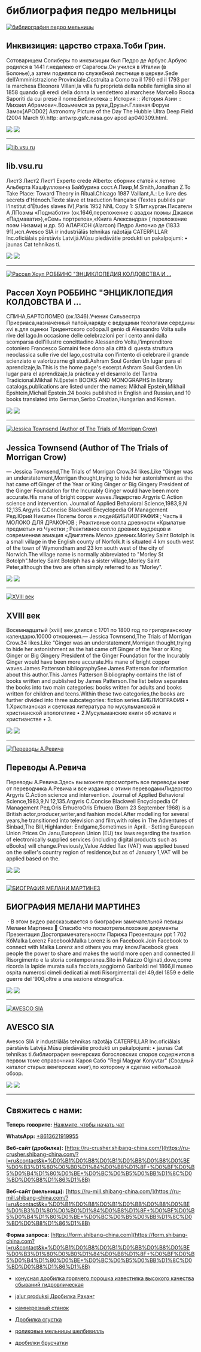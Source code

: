 # библиография педро мельницы

<a href="https://swt.shibang-china.com/?l=ru&img&k=%D0%B1%D0%B8%D0%B1%D0%BB%D0%B8%D0%BE%D0%B3%D1%80%D0%B0%D1%84%D0%B8%D1%8F+%D0%BF%D0%B5%D0%B4%D1%80%D0%BE+%D0%BC%D0%B5%D0%BB%D1%8C%D0%BD%D0%B8%D1%86%D1%8B" target="_blank">![библиография педро мельницы](http://static.shibang-china.com/all-800x300/95.jpg)</a>

## Инквизиция: царство страха.Тоби Грин.
Сотоварищем Солиберы по инквизиции был Педро де Арбуэс.Арбуэс родился в 1441 г.недалеко от Сарагосы.Он учился в Италии (в Болонье),а затем поднялся по служебной лестнице в церкви.Sede dell’Amministrazione Provinciale.Costruita a Como tra il 1790 ed il 1793 per la marchesa Eleonora Villani,la villa fu propriet&#224; della nobile famiglia sino al 1858 quando gli eredi della donna la vendettero al marchese Marcello Rocca Saporiti da cui prese il nome.Библиотека :: История :: История Азии :: Михаил Абрамович.Возьмемся за руки,Друзья.Главная.Форум Замок[APOD02] Astronomy Picture of the Day The Hubble Ultra Deep Field (2004 March 9).http: antwrp.gsfc.nasa.gov apod ap040309.html.


<a href="https://whatsapp.shibangsoft.com/WhatsApp.php" target="_blank" title="WhatsApp">![](http://static.shibang-china.com/icon/whatsapp.png)</a> <a href="https://swt.shibang-china.com/?l=ru&icon&k=%D0%B1%D0%B8%D0%B1%D0%BB%D0%B8%D0%BE%D0%B3%D1%80%D0%B0%D1%84%D0%B8%D1%8F+%D0%BF%D0%B5%D0%B4%D1%80%D0%BE+%D0%BC%D0%B5%D0%BB%D1%8C%D0%BD%D0%B8%D1%86%D1%8B" target="_blank">![](http://static.shibang-china.com/icon/chat-ru.png)</a>

---

<a href="https://swt.shibang-china.com/?l=ru&img&k=%D0%B1%D0%B8%D0%B1%D0%BB%D0%B8%D0%BE%D0%B3%D1%80%D0%B0%D1%84%D0%B8%D1%8F+%D0%BF%D0%B5%D0%B4%D1%80%D0%BE+%D0%BC%D0%B5%D0%BB%D1%8C%D0%BD%D0%B8%D1%86%D1%8B" target="_blank">![lib.vsu.ru](http://static.shibang-china.com/all-800x300/313.jpg)</a>

## lib.vsu.ru
Лист3 Лист2 Лист1 Experto crede Alberto: сборник статей к летию Альберта Кашфулловича Байбурина сост.А.Пиир,М.Smith,Jonathan Z.To Take Place: Toward Theory in Ritual.Chicago 1987 Vaillant,A.: Le livre des secrets d'H&#233;noch.Texte slave et traduction fran&#231;aise (Textes publi&#233;s par l'Institut d'&#201;tudes slaves IV),Paris 1952 NNL Copy 1: SЛит.курган.Писатели А ЛПоэмы &#171;Подмаботи&#187; (ок.1646,переложение с авадхи поэмы Джаяси &#171;Падмавати&#187;),&#171;Семь портретов&#187;,&#171;Книга Александра&#187; ( переложение поэм Низами) и др. 50 АЛАРКОН (Alarcon) Педро Антонио де (1833 91),исп.Avesco SIA ir industriālās tehnikas ražotāja CATERPILLAR Inc.oficiālais pārstāvis Latvijā.Mūsu piedāvātie produkti un pakalpojumi: • jaunas Cat tehnikas ti.


<a href="https://whatsapp.shibangsoft.com/WhatsApp.php" target="_blank" title="WhatsApp">![](http://static.shibang-china.com/icon/whatsapp.png)</a> <a href="https://swt.shibang-china.com/?l=ru&icon&k=%D0%B1%D0%B8%D0%B1%D0%BB%D0%B8%D0%BE%D0%B3%D1%80%D0%B0%D1%84%D0%B8%D1%8F+%D0%BF%D0%B5%D0%B4%D1%80%D0%BE+%D0%BC%D0%B5%D0%BB%D1%8C%D0%BD%D0%B8%D1%86%D1%8B" target="_blank">![](http://static.shibang-china.com/icon/chat-ru.png)</a>

---

<a href="https://swt.shibang-china.com/?l=ru&img&k=%D0%B1%D0%B8%D0%B1%D0%BB%D0%B8%D0%BE%D0%B3%D1%80%D0%B0%D1%84%D0%B8%D1%8F+%D0%BF%D0%B5%D0%B4%D1%80%D0%BE+%D0%BC%D0%B5%D0%BB%D1%8C%D0%BD%D0%B8%D1%86%D1%8B" target="_blank">![Рассел Хоуп РОББИНС &quot;ЭНЦИКЛОПЕДИЯ КОЛДОВСТВА И …](http://static.shibang-china.com/all-800x300/1494.jpg)</a>

## Рассел Хоуп РОББИНС &quot;ЭНЦИКЛОПЕДИЯ КОЛДОВСТВА И …
СПИНА,БАРТОЛОМЕО (ок.1346).Ученик Сильвестра Приериаса,назначенный папой,наряду с ведущими теологами середины xvi в.для оценки Тридентского собора.Il genio di Alessandro Volta sulle rive del lago.In occasione delle celebrazioni per i cento anni dalla scomparsa dell’illustre concittadino Alessandro Volta,l’imprenditore cotoniero Francesco Somaini fece dono alla citt&#224; di questa struttura neoclassica sulle rive del lago,costruita con l’intento di celebrare il grande scienziato e valorizzarne gli studi.Ashram Soul Garden Un lugar para el aprendizaje,la.This is the home page's excerpt.Ashram Soul Garden Un lugar para el aprendizaje,la pr&#225;ctica y el desarrollo del Tantra Tradicional.Mikhail N.Epstein BOOKS AND MONOGRAPHS In library catalogs,publications are listed under the names: Mikhail Epstein,Mikhail Epshtein,Michail Epstein.24 books published in English and Russian,and 10 books translated into German,Serbo Croatian,Hungarian and Korean.


<a href="https://whatsapp.shibangsoft.com/WhatsApp.php" target="_blank" title="WhatsApp">![](http://static.shibang-china.com/icon/whatsapp.png)</a> <a href="https://swt.shibang-china.com/?l=ru&icon&k=%D0%B1%D0%B8%D0%B1%D0%BB%D0%B8%D0%BE%D0%B3%D1%80%D0%B0%D1%84%D0%B8%D1%8F+%D0%BF%D0%B5%D0%B4%D1%80%D0%BE+%D0%BC%D0%B5%D0%BB%D1%8C%D0%BD%D0%B8%D1%86%D1%8B" target="_blank">![](http://static.shibang-china.com/icon/chat-ru.png)</a>

---

<a href="https://swt.shibang-china.com/?l=ru&img&k=%D0%B1%D0%B8%D0%B1%D0%BB%D0%B8%D0%BE%D0%B3%D1%80%D0%B0%D1%84%D0%B8%D1%8F+%D0%BF%D0%B5%D0%B4%D1%80%D0%BE+%D0%BC%D0%B5%D0%BB%D1%8C%D0%BD%D0%B8%D1%86%D1%8B" target="_blank">![Jessica Townsend (Author of The Trials of Morrigan Crow)](http://static.shibang-china.com/all-800x300/850.jpg)</a>

## Jessica Townsend (Author of The Trials of Morrigan Crow)
― Jessica Townsend,The Trials of Morrigan Crow.34 likes.Like “Ginger was an understatement,Morrigan thought,trying to hide her astonishment as the hat came off.Ginger of the Year or King Ginger or Big Gingery President of the Ginger Foundation for the Incurably Ginger would have been more accurate.His mane of bright copper waves.Лидерство Argyris C.Action science and intervention. Journal of Applied Behavioral Science,1983,9,N 12,135.Argyris C.Concise Blackwell Encyclopedia Of Management Ред.Юрий Никитин Полеты богов и людейБИБЛИОГРАФИЯ ; Часть ii МОЛОКО ДЛЯ ДРАКОНОВ ; Реактивные сопла древности &#171;Крылатые предметы&#187; из Чукотки ; Реактивное сопло древних мудрецов и современная авиация &#171;Двигатель Мело&#187; древних.Morley Saint Botolph is a small village in the English county of Norfolk.It is situated 4 km south west of the town of Wymondham and 23 km south west of the city of Norwich.The village name is normally abbreviated to &quot;Morley St Botolph&quot;.Morley Saint Botolph has a sister village,Morley Saint Peter,although the two are often simply referred to as &quot;Morley&quot;.


<a href="https://whatsapp.shibangsoft.com/WhatsApp.php" target="_blank" title="WhatsApp">![](http://static.shibang-china.com/icon/whatsapp.png)</a> <a href="https://swt.shibang-china.com/?l=ru&icon&k=%D0%B1%D0%B8%D0%B1%D0%BB%D0%B8%D0%BE%D0%B3%D1%80%D0%B0%D1%84%D0%B8%D1%8F+%D0%BF%D0%B5%D0%B4%D1%80%D0%BE+%D0%BC%D0%B5%D0%BB%D1%8C%D0%BD%D0%B8%D1%86%D1%8B" target="_blank">![](http://static.shibang-china.com/icon/chat-ru.png)</a>

---

<a href="https://swt.shibang-china.com/?l=ru&img&k=%D0%B1%D0%B8%D0%B1%D0%BB%D0%B8%D0%BE%D0%B3%D1%80%D0%B0%D1%84%D0%B8%D1%8F+%D0%BF%D0%B5%D0%B4%D1%80%D0%BE+%D0%BC%D0%B5%D0%BB%D1%8C%D0%BD%D0%B8%D1%86%D1%8B" target="_blank">![XVIII век](http://static.shibang-china.com/all-800x300/201.jpg)</a>

## XVIII век
Восемнадцатый (xviii) век длился с 1701 по 1800 год по григорианскому календарю.10000 отношения.― Jessica Townsend,The Trials of Morrigan Crow.34 likes.Like “Ginger was an understatement,Morrigan thought,trying to hide her astonishment as the hat came off.Ginger of the Year or King Ginger or Big Gingery President of the Ginger Foundation for the Incurably Ginger would have been more accurate.His mane of bright copper waves.James Patterson bibliographySee James Patterson for information about this author.This James Patterson Bibliography contains the list of books written and published by James Patterson.The list below separates the books into two main categories: books written for adults and books written for children and teens.Within those two categories,the books are further divided into three subcategories: fiction series.БИБЛИОГРАФИЯ • 1.Христианская и светская литература по мусульманской и христианской апологетике • 2.Мусульманские книги об исламе и христианстве • 3.


<a href="https://whatsapp.shibangsoft.com/WhatsApp.php" target="_blank" title="WhatsApp">![](http://static.shibang-china.com/icon/whatsapp.png)</a> <a href="https://swt.shibang-china.com/?l=ru&icon&k=%D0%B1%D0%B8%D0%B1%D0%BB%D0%B8%D0%BE%D0%B3%D1%80%D0%B0%D1%84%D0%B8%D1%8F+%D0%BF%D0%B5%D0%B4%D1%80%D0%BE+%D0%BC%D0%B5%D0%BB%D1%8C%D0%BD%D0%B8%D1%86%D1%8B" target="_blank">![](http://static.shibang-china.com/icon/chat-ru.png)</a>

---

<a href="https://swt.shibang-china.com/?l=ru&img&k=%D0%B1%D0%B8%D0%B1%D0%BB%D0%B8%D0%BE%D0%B3%D1%80%D0%B0%D1%84%D0%B8%D1%8F+%D0%BF%D0%B5%D0%B4%D1%80%D0%BE+%D0%BC%D0%B5%D0%BB%D1%8C%D0%BD%D0%B8%D1%86%D1%8B" target="_blank">![Переводы А.Ревича](http://static.shibang-china.com/all-800x300/3.jpg)</a>

## Переводы А.Ревича
Переводы А.Ревича.Здесь вы можете просмотреть все переводы книг от переводчика А.Ревича и все издания с этими переводамиЛидерство Argyris C.Action science and intervention. Journal of Applied Behavioral Science,1983,9,N 12,135.Argyris C.Concise Blackwell Encyclopedia Of Management Ред.Oris ErhueroOris Erhuero (Born 23 September 1968) is a British actor,producer,writer,and fashion model.After modelling for several years,he transitioned into television and film,with roles in The Adventures of Sinbad,The Bill,Highlander: Endgame,Sometimes in April.&nbsp;&#0183;&#32;Setting European Union Prices On Janu,European Union (EU) tax laws regarding the taxation of electronically supplied services (including digital products such as eBooks) will change.Previously,Value Added Tax (VAT) was applied based on the seller's country region of residence,but as of January 1,VAT will be applied based on the.


<a href="https://whatsapp.shibangsoft.com/WhatsApp.php" target="_blank" title="WhatsApp">![](http://static.shibang-china.com/icon/whatsapp.png)</a> <a href="https://swt.shibang-china.com/?l=ru&icon&k=%D0%B1%D0%B8%D0%B1%D0%BB%D0%B8%D0%BE%D0%B3%D1%80%D0%B0%D1%84%D0%B8%D1%8F+%D0%BF%D0%B5%D0%B4%D1%80%D0%BE+%D0%BC%D0%B5%D0%BB%D1%8C%D0%BD%D0%B8%D1%86%D1%8B" target="_blank">![](http://static.shibang-china.com/icon/chat-ru.png)</a>

---

<a href="https://swt.shibang-china.com/?l=ru&img&k=%D0%B1%D0%B8%D0%B1%D0%BB%D0%B8%D0%BE%D0%B3%D1%80%D0%B0%D1%84%D0%B8%D1%8F+%D0%BF%D0%B5%D0%B4%D1%80%D0%BE+%D0%BC%D0%B5%D0%BB%D1%8C%D0%BD%D0%B8%D1%86%D1%8B" target="_blank">![БИОГРАФИЯ МЕЛАНИ МАРТИНЕЗ](http://static.shibang-china.com/all-800x300/588.jpg)</a>

## БИОГРАФИЯ МЕЛАНИ МАРТИНЕЗ
&nbsp;&#0183;&#32;В этом видео рассказывается о биографии замечательной певицы Мелани Мартинез 💖 Спасибо что посмотрели.похожие документы Презентация Достопримечательности Парижа Презентации ppt 1 702 КбMalka Lorenz FacebookMalka Lorenz is on Facebook.Join Facebook to connect with Malka Lorenz and others you may know.Facebook gives people the power to share and makes the world more open and connected.Il Risorgimento e la storia contemporanea.Sito in Palazzo Olginati,dove,come ricorda la lapide murata sulla facciata,soggiorn&#242; Garibaldi nel 1866,il museo ospita numerosi cimeli dedicati ai moti Risorgimentali del 49,del 1859 e delle guerre del ’900,oltre a una sezione etnografica.


<a href="https://whatsapp.shibangsoft.com/WhatsApp.php" target="_blank" title="WhatsApp">![](http://static.shibang-china.com/icon/whatsapp.png)</a> <a href="https://swt.shibang-china.com/?l=ru&icon&k=%D0%B1%D0%B8%D0%B1%D0%BB%D0%B8%D0%BE%D0%B3%D1%80%D0%B0%D1%84%D0%B8%D1%8F+%D0%BF%D0%B5%D0%B4%D1%80%D0%BE+%D0%BC%D0%B5%D0%BB%D1%8C%D0%BD%D0%B8%D1%86%D1%8B" target="_blank">![](http://static.shibang-china.com/icon/chat-ru.png)</a>

---

<a href="https://swt.shibang-china.com/?l=ru&img&k=%D0%B1%D0%B8%D0%B1%D0%BB%D0%B8%D0%BE%D0%B3%D1%80%D0%B0%D1%84%D0%B8%D1%8F+%D0%BF%D0%B5%D0%B4%D1%80%D0%BE+%D0%BC%D0%B5%D0%BB%D1%8C%D0%BD%D0%B8%D1%86%D1%8B" target="_blank">![AVESCO SIA](http://static.shibang-china.com/all-800x300/33.jpg)</a>

## AVESCO SIA
Avesco SIA ir industriālās tehnikas ražotāja CATERPILLAR Inc.oficiālais pārstāvis Latvijā.Mūsu piedāvātie produkti un pakalpojumi: • jaunas Cat tehnikas ti.библиография венгерских богословских споров содержится в первом томе справочника Кароя Сабо &quot;Regi Magyar Konyvtar&quot; (Сводный каталог старых венгерских книг),по которому я сделаю небольшой обзор.

<a href="https://whatsapp.shibangsoft.com/WhatsApp.php" target="_blank" title="WhatsApp">![](http://static.shibang-china.com/icon/whatsapp.png)</a> <a href="https://swt.shibang-china.com/?l=ru&icon&k=%D0%B1%D0%B8%D0%B1%D0%BB%D0%B8%D0%BE%D0%B3%D1%80%D0%B0%D1%84%D0%B8%D1%8F+%D0%BF%D0%B5%D0%B4%D1%80%D0%BE+%D0%BC%D0%B5%D0%BB%D1%8C%D0%BD%D0%B8%D1%86%D1%8B" target="_blank">![](http://static.shibang-china.com/icon/chat-ru.png)</a>

---
## Свяжитесь с нами:

**Теперь говорите:** [Нажмите, чтобы начать чат](https://swt.shibang-china.com?l=ru&contact&k=%D0%B1%D0%B8%D0%B1%D0%BB%D0%B8%D0%BE%D0%B3%D1%80%D0%B0%D1%84%D0%B8%D1%8F+%D0%BF%D0%B5%D0%B4%D1%80%D0%BE+%D0%BC%D0%B5%D0%BB%D1%8C%D0%BD%D0%B8%D1%86%D1%8B)

**WhatsApp:**  [+8613621919955](https://whatsapp.shibangsoft.com/WhatsApp.php)

**Веб-сайт (дробилка):** [https://ru-crusher.shibang-china.com/](https://ru-crusher.shibang-china.com/?l=ru&contact&k=%D0%B1%D0%B8%D0%B1%D0%BB%D0%B8%D0%BE%D0%B3%D1%80%D0%B0%D1%84%D0%B8%D1%8F+%D0%BF%D0%B5%D0%B4%D1%80%D0%BE+%D0%BC%D0%B5%D0%BB%D1%8C%D0%BD%D0%B8%D1%86%D1%8B)

**Веб-сайт (мельница):** [https://ru-mill.shibang-china.com/](https://ru-mill.shibang-china.com/?l=ru&contact&k=%D0%B1%D0%B8%D0%B1%D0%BB%D0%B8%D0%BE%D0%B3%D1%80%D0%B0%D1%84%D0%B8%D1%8F+%D0%BF%D0%B5%D0%B4%D1%80%D0%BE+%D0%BC%D0%B5%D0%BB%D1%8C%D0%BD%D0%B8%D1%86%D1%8B)

**Форма запроса:** [https://form.shibang-china.com](https://form.shibang-china.com?l=ru&contact&k=%D0%B1%D0%B8%D0%B1%D0%BB%D0%B8%D0%BE%D0%B3%D1%80%D0%B0%D1%84%D0%B8%D1%8F+%D0%BF%D0%B5%D0%B4%D1%80%D0%BE+%D0%BC%D0%B5%D0%BB%D1%8C%D0%BD%D0%B8%D1%86%D1%8B)

* [конусная дробилка горячего порошка известняка высокого качества сбываний гидровлическая](../121/%D0%BA%D0%BE%D0%BD%D1%83%D1%81%D0%BD%D0%B0%D1%8F%20%D0%B4%D1%80%D0%BE%D0%B1%D0%B8%D0%BB%D0%BA%D0%B0%20%D0%B3%D0%BE%D1%80%D1%8F%D1%87%D0%B5%D0%B3%D0%BE%20%D0%BF%D0%BE%D1%80%D0%BE%D1%88%D0%BA%D0%B0%20%D0%B8%D0%B7%D0%B2%D0%B5%D1%81%D1%82%D0%BD%D1%8F%D0%BA%D0%B0%20%D0%B2%D1%8B%D1%81%D0%BE%D0%BA%D0%BE%D0%B3%D0%BE%20%D0%BA%D0%B0%D1%87%D0%B5%D1%81%D1%82%D0%B2%D0%B0%20%D1%81%D0%B1%D1%8B%D0%B2%D0%B0%D0%BD%D0%B8%D0%B9%20%D0%B3%D0%B8%D0%B4%D1%80%D0%BE%D0%B2%D0%BB%D0%B8%D1%87%D0%B5%D1%81%D0%BA%D0%B0%D1%8F.md)

* [jalur produksi Дробилка Раханг](../122/jalur%20produksi%20%D0%94%D1%80%D0%BE%D0%B1%D0%B8%D0%BB%D0%BA%D0%B0%20%D0%A0%D0%B0%D1%85%D0%B0%D0%BD%D0%B3.md)

* [камнерезный станок](../121/%D0%BA%D0%B0%D0%BC%D0%BD%D0%B5%D1%80%D0%B5%D0%B7%D0%BD%D1%8B%D0%B9%20%D1%81%D1%82%D0%B0%D0%BD%D0%BE%D0%BA.md)

* [Дробилка сгустка](../124/%D0%94%D1%80%D0%BE%D0%B1%D0%B8%D0%BB%D0%BA%D0%B0%20%D1%81%D0%B3%D1%83%D1%81%D1%82%D0%BA%D0%B0.md)

* [роликовые мельницы шелбивилль](../121/%D1%80%D0%BE%D0%BB%D0%B8%D0%BA%D0%BE%D0%B2%D1%8B%D0%B5%20%D0%BC%D0%B5%D0%BB%D1%8C%D0%BD%D0%B8%D1%86%D1%8B%20%D1%88%D0%B5%D0%BB%D0%B1%D0%B8%D0%B2%D0%B8%D0%BB%D0%BB%D1%8C.md)

* [дробилки брусчатки](../123/%D0%B4%D1%80%D0%BE%D0%B1%D0%B8%D0%BB%D0%BA%D0%B8%20%D0%B1%D1%80%D1%83%D1%81%D1%87%D0%B0%D1%82%D0%BA%D0%B8.md)